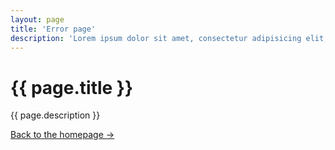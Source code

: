```yaml
---
layout: page
title: 'Error page'
description: 'Lorem ipsum dolor sit amet, consectetur adipisicing elit, sed do eiusmod tempor incididunt ut labore et dolore magna aliqua. Ut enim ad minim veniam, quis nostrud exercitation ullamco laboris nisi ut aliquip ex ea commodo consequat.'
---
```


# {{ page.title }}

{{ page.description }}

[Back to the homepage &rarr;](/ "Back to the homepage &rarr;")
